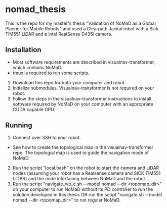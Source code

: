 # nomad_thesis

This is the repo for my master's thesis "Validation of NoMaD as a Global Planner for Mobile Robots" and used a Clearpath Jackal robot with a Sick TIM551 LiDAR and a Intel RealSense D435i camera.

## Installation
* Most software requirements are described in visualnav-transformer, which contains NoMaD.
* tmux is required to run some scripts.
1. Download this repo for both your computer and robot.
2. Initialize submodules. Visualnav-transformer is not required on your robot.
3. Follow the steps in the visualnav-transformer instructions to install software required by NoMaD on your computer with an appropriate CUDA capable GPU.


## Running
1. Connect over SSH to your robot.
  * See how to create the topological map in the visualnav-transformer repo. The topologial map is used to guide the navigation mode of NoMaD.
2. Run the script "local.bash" on the robot to start the camera and LiDAR nodes (assuming your robot has a Realsense camera and SICK TIM551 LiDAR) and the node interfacing between NoMaD and the robot.
3. Run the script "navigate_wo_c.sh --model nomad --dir <topomap_dir>" on your computer to run NoMaD without its PD controller to run the solution developed in this thesis OR run the script "navigate.sh --model nomad --dir <topomap_dir>" to run regular NoMaD.